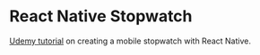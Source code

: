 # React Native Stopwatch

[Udemy tutorial](https://www.udemy.com/reactnative) on creating a mobile stopwatch with React Native.